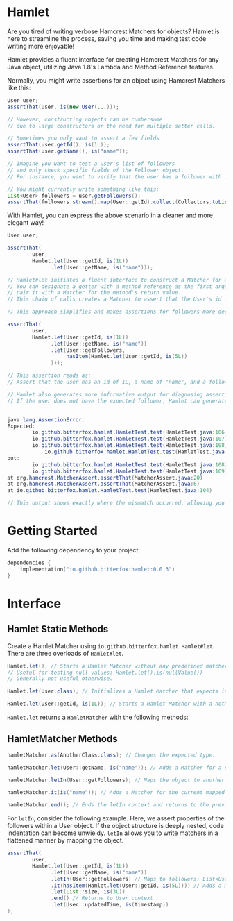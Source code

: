 # Hamlet

Are you tired of writing verbose Hamcrest Matchers for objects? Hamlet is here to streamline the process, saving you time and making test code writing more enjoyable!

Hamlet provides a fluent interface for creating Hamcrest Matchers for any Java object, utilizing Java 1.8's Lambda and Method Reference features.

Normally, you might write assertions for an object using Hamcrest Matchers like this:

```java
User user;
assertThat(user, is(new User(...)));

// However, constructing objects can be cumbersome
// due to large constructors or the need for multiple setter calls.

// Sometimes you only want to assert a few fields
assertThat(user.getId(), is(1L));
assertThat(user.getName(), is("name"));

// Imagine you want to test a user's list of followers
// and only check specific fields of the Follower object.
// For instance, you want to verify that the user has a follower with id=5.

// You might currently write something like this:
List<User> followers = user.getFollowers();
assertThat(followers.stream().map(User::getId).collect(Collectors.toList()), hasItem(is(5L)));
```

With Hamlet, you can express the above scenario in a cleaner and more elegant way!

```java
User user;

assertThat(
        user,
        Hamlet.let(User::getId, is(1L))
              .let(User::getName, is("name")));

// Hamlet#let initiates a fluent interface to construct a Matcher for an object.
// You can designate a getter with a method reference as the first argument and
// pair it with a Matcher for the method's return value.
// This chain of calls creates a Matcher to assert that the User's id is 1L and name is "name".

// This approach simplifies and makes assertions for followers more declarative.

assertThat(
        user,
        Hamlet.let(User::getId, is(1L))
              .let(User::getName, is("name"))
              .let(User::getFollowers,
                   hasItem(Hamlet.let(User::getId, is(5L))
              )));

// This assertion reads as:
// Assert that the user has an id of 1L, a name of "name", and a follower with an id of 5L.

// Hamlet also generates more informative output for diagnosing assertion failures.
// If the user does not have the expected follower, Hamlet can generate a description like the following:


java.lang.AssertionError:
Expected:
        io.github.bitterfox.hamlet.HamletTest.test(HamletTest.java:106) is <1L>
        io.github.bitterfox.hamlet.HamletTest.test(HamletTest.java:107) is "name"
        io.github.bitterfox.hamlet.HamletTest.test(HamletTest.java:108) a collection containing
            io.github.bitterfox.hamlet.HamletTest.test(HamletTest.java:109) is <5L>]
but:
        io.github.bitterfox.hamlet.HamletTest.test(HamletTest.java:108) mismatches were: [
        io.github.bitterfox.hamlet.HamletTest.test(HamletTest.java:109) was <90L>]
at org.hamcrest.MatcherAssert.assertThat(MatcherAssert.java:20)
at org.hamcrest.MatcherAssert.assertThat(MatcherAssert.java:6)
at io.github.bitterfox.hamlet.HamletTest.test(HamletTest.java:104)

// This output shows exactly where the mismatch occurred, allowing you to quickly navigate to the code from your IDE's output panel.
```

# Getting Started

Add the following dependency to your project:
```kotlin
dependencies {
    implementation("io.github.bitterfox:hamlet:0.0.3")
}
```

# Interface

## Hamlet Static Methods
Create a Hamlet Matcher using `io.github.bitterfox.hamlet.Hamlet#let`. There are three overloads of `Hamlet#let`.

```java
Hamlet.let(); // Starts a Hamlet Matcher without any predefined matcher.
// Useful for testing null values: Hamlet.let().is(nullValue())
// Generally not useful otherwise.

Hamlet.let(User.class); // Initializes a Hamlet Matcher that expects instances of the specified class, i.e. expect non null.

Hamlet.let(User::getId, is(1L)); // Starts a Hamlet Matcher with a notNullValue Matcher, a specified Function, and a Matcher.
```

`Hamlet.let` returns a `HamletMatcher` with the following methods:

## HamletMatcher Methods
```java
hamletMatcher.as(AnotherClass.class); // Changes the expected type.

hamletMatcher.let(User::getName, is("name")); // Adds a Matcher for a specific getter.

hamletMatcher.letIn(User::getFollowers); // Maps the object to another type and allows for continued Matcher addition for the type.

hamletMatcher.it(is("name")); // Adds a Matcher for the current mapped value.

hamletMatcher.end(); // Ends the letIn context and returns to the previous mapping.
```

For `letIn`, consider the following example. Here, we assert properties of the followers within a User object. If the object structure is deeply nested, code indentation can become unwieldy. `letIn` allows you to write matchers in a flattened manner by mapping the object.

```java
assertThat(
        user,
        Hamlet.let(User::getId, is(1L))
              .let(User::getName, is("name"))
              .letIn(User::getFollowers) // Maps to followers: List<User>
              .it(hasItem(Hamlet.let(User::getId, is(5L)))) // Adds a Matcher for User::getFollowers
              .let(List::size, is(3L))
              .end() // Returns to User context
              .let(User::updatedTime, is(timestamp))
);
```
